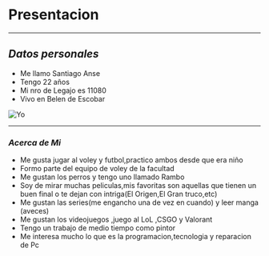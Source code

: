 # Presentacion 
___
## ***Datos personales***
- Me llamo Santiago Anse  
- Tengo 22 años 
- Mi nro de Legajo es 11080
- Vivo en Belen de Escobar 


![Yo](https://user-images.githubusercontent.com/80929184/112360930-9a414180-8cb1-11eb-92f6-b9e4a11dd417.jpg)
    

___
### ***Acerca de Mi***
- Me gusta jugar al voley y futbol,practico ambos desde que era niño 
- Formo parte del equipo de voley de la facultad 
- Me  gustan los perros y tengo uno llamado Rambo 
- Soy de mirar muchas peliculas,mis favoritas son aquellas que tienen un buen final o te dejan con intriga(El Origen,El Gran truco,etc)
- Me gustan las series(me engancho una de vez en cuando) y leer manga (aveces) 
- Me gustan los videojuegos ,juego al LoL ,CSGO y Valorant
- Tengo un trabajo de medio tiempo como pintor
- Me interesa mucho lo que es la programacion,tecnologia y reparacion de Pc
